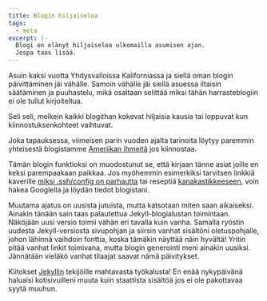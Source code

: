 ```yaml
---
title: Blogin hiljaiseloa
tags:
  - meta
excerpt: |-
  Blogi on elänyt hiljaiseloa ulkomailla asumisen ajan.
  Jospa taas lisää.
---
```


Asuin kaksi vuotta Yhdysvalloissa Kaliforniassa ja siellä oman
blogin päivittäminen jäi vähälle. Samoin vähälle jäi siellä
asuessa iltaisin säätäminen ja puuhastelu, mikä osaltaan selittää
miksi tähän harrasteblogiin ei ole tullut kirjoiteltua.

Seli seli, melkein kaikki blogithan kokevat hiljaisia kausia tai
loppuvat kun kiinnostuksenkohteet vaihtuvat.

Joka tapauksessa, viimeisen parin vuoden ajalta tarinoita löytyy
paremmin yhteisestä blogistamme [Ameriikan ihmeitä][helkajajoonas]
jos kiinnostaa.

Tämän blogin funktioksi on muodostunut se, että kirjaan tänne asiat
joille en keksi parempaakaan paikkaa. Jos myöhemmin esimerkiksi tarvitsen
linkkiä kaverille [miksi .ssh/config on parhautta][ssh] tai reseptiä
[kanakastikkeeseen][resepti], voin hakea Googlella ja löydän tiedot
blogistani.

Muutama ajatus on uusista jutuista, mutta katsotaan miten saan aikaiseksi.
Ainakin tänään sain taas palautettua Jekyll-blogialustan toimintaan.
Näköjään uusi versio toimii vähän eri tavalla kuin vanha. Samalla
ryöstin uudesta Jekyll-versiosta sivupohjan ja siirsin vanhat sisältöni
oletuspohjalle, johon lähinnä vaihdoin fonttia, koska tämäkin näyttää
näin hyvältä! Yritin pitää vanhat linkit toimivana, mutta blogin generointi
meni ainakin uusiksi. Jännätään vieläkö vanhat tilaajat saavat nämä päivitykset.

Kiitokset [Jekyllin][jekyll] tekijöille mahtavasta työkalusta! En enää
nykypäivänä haluaisi kotisivuilleni muuta kuin staattista sisältöä jos
ei ole pakottavaa syytä muuhun.

[helkajajoonas]: http://helkajajoonas.yx.fi/ "Ameriikan Ihmeitä - Helka ja Joonas blogaavat millaista on asua Yhdysvalloissa suomalaisena"
[ssh]: https://joneskoo.kapsi.fi/blog/2010/05/12/ssh.html "Hyödyllisiä vinkkejä, osa ssh"
[resepti]: https://joneskoo.kapsi.fi/blog/2011/02/17/kanan-sisafiletta-kermassa.html "Kanan sisäfilettä pippurikermakastikkeessa"
[jekyll]: http://jekyllrb.com/ "Jekyll: Transform your plain text into static websites and blogs."
